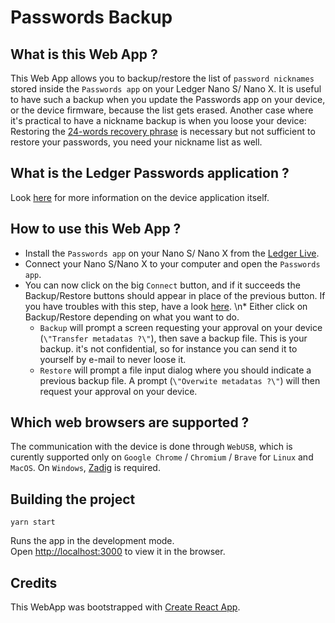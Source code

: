 # Passwords Backup

## What is this Web App ?
This Web App allows you to backup/restore the list of `password nicknames` stored inside the `Passwords app` on your Ledger Nano S/ Nano X.
It is useful to have such a backup when you update the Passwords app on your device, or the device firmware, because the list gets erased. Another case where it's practical to have a nickname backup is when you loose your device: Restoring the [24-words recovery phrase](https://www.ledger.com/academy/crypto/what-is-a-recovery-phrase) is necessary but not sufficient to restore your passwords, you need your nickname list as well.

## What is the Ledger Passwords application ?
Look [here](https://github.com/LedgerHQ/app-passwords/blob/master/README.md) for more information on the device application itself.

## How to use this Web App ?
* Install the `Passwords app` on your Nano S/ Nano X from the [Ledger Live](https://support.ledger.com/hc/en-us/articles/360006523674-Install-uninstall-and-update-apps).
* Connect your Nano S/Nano X to your computer and open the `Passwords app`.
* You can now click on the big `Connect` button, and if it succeeds the Backup/Restore buttons should appear in place of the previous button. If you have troubles with this step, have a look [here](https://support.ledger.com/hc/en-us/articles/115005165269-Fix-connection-issues). \n* Either click on Backup/Restore depending on what you want to do.
    * `Backup` will prompt a screen requesting your approval on your device (`\"Transfer metadatas ?\"`), then save a backup file. This is your backup. it's not confidential, so for instance you can send it to yourself by e-mail to never loose it.
    * `Restore` will prompt a file input dialog where you should indicate a previous backup file. A prompt (`\"Overwite metadatas ?\"`) will then request your approval on your device.

## Which web browsers are supported ?
The communication with the device is done through `WebUSB`, which is curently supported only on `Google Chrome` / `Chromium` / `Brave` for `Linux` and `MacOS`. On `Windows`, [Zadig](https://github.com/WICG/webusb/issues/143) is required.

## Building the project

`yarn start`

Runs the app in the development mode.\
Open [http://localhost:3000](http://localhost:3000) to view it in the browser.

## Credits

This WebApp was bootstrapped with [Create React App](https://github.com/facebook/create-react-app).